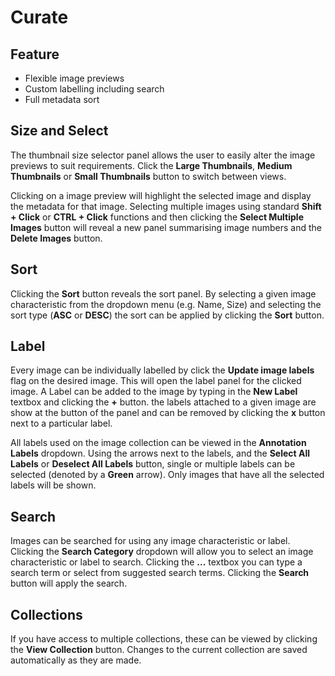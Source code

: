 # Curate

## Feature

- Flexible image previews
- Custom labelling including search
- Full metadata sort

## Size and Select

The thumbnail size selector panel allows the user to easily alter the image previews to suit requirements. Click the **Large Thumbnails**, **Medium Thumbnails** or **Small Thumbnails** button to switch between views.

Clicking on a image preview will highlight the selected image and display the metadata for that image. Selecting multiple images using standard **Shift + Click** or **CTRL + Click** functions and then clicking the **Select Multiple Images** button will reveal a new panel summarising image numbers and the **Delete Images** button.

## Sort

Clicking the **Sort** button reveals the sort panel. By selecting a given image characteristic from the dropdown menu (e.g. Name, Size) and selecting the sort type (**ASC** or **DESC**) the sort can be applied by clicking the **Sort** button.

## Label

Every image can be individually labelled by click the **Update image labels** flag on the desired image. This will open the label panel for the clicked image. A Label can be added to the image by typing in the **New Label** textbox and clicking the **+** button. the labels attached to a given image are show at the button of the panel and can be removed by clicking the **x** button next to a particular label.

All labels used on the image collection can be viewed in the **Annotation Labels** dropdown. Using the arrows next to the labels, and the **Select All Labels** or **Deselect All Labels** button, single or multiple labels can be selected (denoted by a **Green** arrow). Only images that have all the selected labels will be shown.

## Search

Images can be searched for using any image characteristic or label. Clicking the **Search Category** dropdown will allow you to select an image characteristic or label to search. Clicking the **...** textbox you can type a search term or select from suggested search terms. Clicking the **Search** button will apply the search.

## Collections

If you have access to multiple collections, these can be viewed by clicking the **View Collection** button. Changes to the current collection are saved automatically as they are made.
